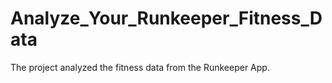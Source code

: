 # Analyze_Your_Runkeeper_Fitness_Data
The project analyzed the fitness data from the Runkeeper App.

